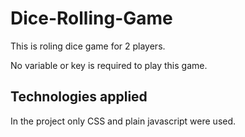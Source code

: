 # Dice-Rolling-Game

This is roling dice game for 2 players.

No variable or key is required to play this game.

## Technologies applied 

In the project only CSS and plain javascript were used.
